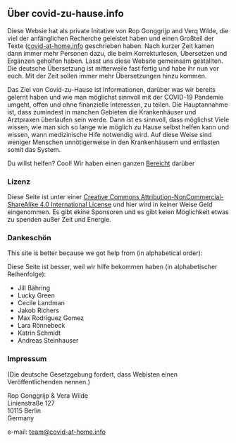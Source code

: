  
## Über covid-zu-hause.info

Diese Websie hat als private Initative von Rop Gonggrijp and Verq Wilde, die viel der anfänglichen Recherche geleistet haben und einen Großteil der Texte ([covid-at-home.info](covid-at-home.info) geschrieben haben. Nach kurzer Zeit kamen dann immer mehr Personen dazu, die beim Korrekturlesen, Übersetzen und Ergänzen geholfen haben. Lasst uns diese Website gemeinsam gestallten. Die deutsche Übersetzung ist mitterweile fast fertig und habe ihr nun vor euch. Mit der Zeit sollen immer mehr Übersetzungen hinzu kommen.

Das Ziel von Covid-zu-Hause ist Informationen, darüber was wir bereits gelernt haben und wie man möglichst sinnvoll mit der COVID-19 Pandemie umgeht, offen und ohne finanzielle Interessen, zu teilen. Die Hauptannahme ist, dass zumindest in manchen Gebieten die Krankenhäuser und Arztpraxen überlaufen sein werde. Dann ist es sinnvoll, dass möglichst Viele wissen, wie man sich so lange wie möglich zu Hause selbst helfen kann und wissen, wann medizinische Hife notwendig wird. Auf diese Weise sind weniger Menschen unnötigerweise in den Krankenhäusern und entlasten somit das System.

Du willst helfen? Cool! Wir haben einen ganzen [Bereicht](/help) darüber


### Lizenz

Diese Seite ist unter einer [Creative Commons Attribution-NonCommercial-ShareAlike 4.0 International License](http://creativecommons.org/licenses/by-nc-sa/4.0/) und hier wird in keiner Weise Geld eingenommen. Es gibt ekine Sponsoren und es gibt keien Möglichkeit etwas zu spenden außer Zeit und Energie.


### Dankeschön

This site is better because we got help from (in alphabetical order):

Diese Seite ist besser, weil wir hilfe bekommen haben (in alphabetischer Reihenfolge):

* Jill Bähring
* Lucky Green
* Cecile Landman
* Jakob Richers
* Max Rodriguez Gomez
* Lara Rönnebeck
* Katrin Schmidt
* Andreas Steinhauser


### Impressum

(Die deutsche Gesetzgebung fordert, dass Webisten einen Veröffentlichenden nennen.)

Rop Gonggrijp & Vera Wilde<br>
Linienstraße 127<br>
10115 Berlin<br>
Germany

e-mail: [team@covid-at-home.info](mailto:team@covid-at-home.info)
